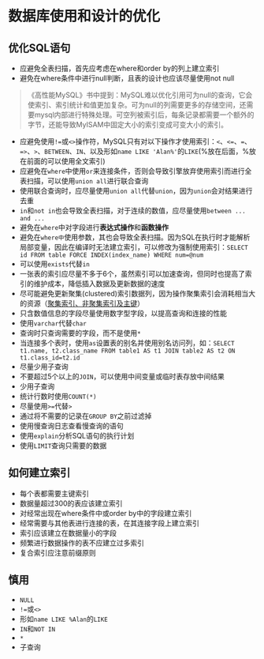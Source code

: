 # 数据库使用和设计的优化

<!-- more -->

## 优化SQL语句

* 应避免全表扫描，首先应考虑在where和order by的列上建立索引
* 避免在where条件中进行null判断，且表的设计也应该尽量使用not null
> 《高性能MySQL》书中提到：MySQL难以优化引用可为null的查询，它会使索引、索引统计和值更加复杂。可为null的列需要更多的存储空间，还需要mysql内部进行特殊处理。可空列被索引后，每条记录都需要一个额外的字节，还能导致MyISAM中固定大小的索引变成可变大小的索引。

* 应避免使用`!=`或`<>`操作符，MySQL只有对以下操作才使用索引：`<`、`<=`、`=`、`=>`、`>`、`BETWEEN`、`IN`、以及形如`name LIKE 'Alan%'`的`LIKE`(%放在后面，%放在前面的可以使用全文索引)
* 应避免在`where`中使用`or`来连接条件，否则会导致引擎放弃使用索引而进行全表扫描，可以使用`union all`进行联合查询
* 使用联合查询时，应尽量使用`union all`代替`union`，因为`union`会对结果进行去重
* `in`和`not in`也会导致全表扫描，对于连续的数值，应尽量使用`between ... and ...`
* 避免在`where`中对字段进行**表达式操作**和**函数操作**
* 避免在`where中`使用参数，其也会导致全表扫描。因为SQL在执行时才能解析局部变量，因此在编译时无法建立索引，可以修改为强制使用索引：`SELECT id FROM table FORCE INDEX(index_name) WHERE num=@num`
* 可以使用`exists`代替`in`
* 一张表的索引应尽量不多于6个，虽然索引可以加速查询，但同时也提高了索引的维护成本，降低插入数据及更新数据的速度
* 尽可能避免更新聚集(clustered)索引数据列，因为操作聚集索引会消耗相当大的资源（[聚集索引、非聚集索引及主键](mweblib://15628148741975)）
* 只含数值信息的字段尽量使用数字型字段，以提高查询和连接的性能
* 使用`varchar`代替`char`
* 查询时只查询需要的字段，而不是使用`*`
* 当连接多个表时，使用`as`设置表的别名并使用别名访问列，如：`SELECT t1.name, t2.class_name FROM table1 AS t1 JOIN table2 AS t2 ON t1.class_id=t2.id`
* 尽量少用子查询
* 不要超过5个以上的`JOIN`，可以使用中间变量或临时表存放中间结果
* 少用子查询
* 统计行数时使用`COUNT(*)`
* 尽量使用`>=`代替`>`
* 通过将不需要的记录在`GROUP BY`之前过滤掉
* 使用慢查询日志查看慢查询的语句
* 使用`explain`分析SQL语句的执行计划
* 使用`LIMIT`查询只需要的数据

## 如何建立索引

* 每个表都需要主键索引
* 数据量超过300的表应该建立索引
* 对经常出现在where条件中或order by中的字段建立索引
* 经常需要与其他表进行连接的表，在其连接字段上建立索引
* 索引应该建立在数据量小的字段
* 频繁进行数据操作的表不应建立过多索引
* 复合索引应注意前缀原则


## 慎用

* `NULL`
* `!=`或`<>`
* 形如`name LIKE %Alan`的`LIKE`
* `IN`和`NOT IN`
* `*`
* 子查询